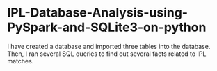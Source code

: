 # IPL-Database-Analysis-using-PySpark-and-SQLite3-on-python
I have created a database and imported three tables into the database. Then, I ran several SQL queries to find out several facts related to IPL matches.
